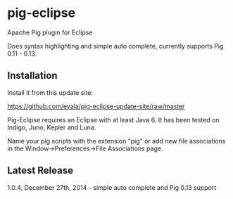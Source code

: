 pig-eclipse
===========

Apache Pig plugin for Eclipse

Does syntax highlighting and simple auto complete, currently supports Pig 0.11 - 0.13.

## Installation

Install it from this update site:

https://github.com/eyala/pig-eclipse-update-site/raw/master

Pig-Eclipse requires an Eclipse with at least Java 6. It has been tested on Indigo, Juno, Kepler and Luna.

Name your pig scripts with the extension "pig" or add new file associations in the Window->Preferences->File Associations page.

## Latest Release

1.0.4, December 27th, 2014 - simple auto complete and Pig 0.13 support
